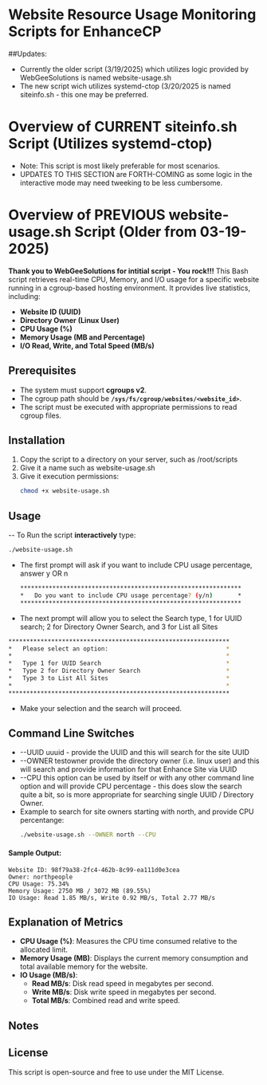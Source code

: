 # Website Resource Usage Monitoring Scripts for EnhanceCP
##Updates:
- Currently the older script (3/19/2025) which utilizes logic provided by WebGeeSolutions is named website-usage.sh
- The new script wich utilizes systemd-ctop (3/20/2025 is named siteinfo.sh - this one may be preferred.

# Overview of CURRENT siteinfo.sh Script (Utilizes systemd-ctop) 
- Note: This script is most likely preferable for most scenarios.
- UPDATES TO THIS SECTION are FORTH-COMING as some logic in the interactive mode may need tweeking to be less cumbersome.




# Overview of PREVIOUS website-usage.sh Script (Older from 03-19-2025)
**Thank you to WebGeeSolutions for intitial script - You rock!!!**
This Bash script retrieves real-time CPU, Memory, and I/O usage for a specific website running in a cgroup-based hosting environment. It provides live statistics, including:
- **Website ID (UUID)**
- **Directory Owner (Linux User)**
- **CPU Usage (%)**
- **Memory Usage (MB and Percentage)**
- **I/O Read, Write, and Total Speed (MB/s)**

## Prerequisites
- The system must support **cgroups v2**.
- The cgroup path should be **`/sys/fs/cgroup/websites/<website_id>`**.
- The script must be executed with appropriate permissions to read cgroup files.

## Installation
1. Copy the script to a directory on your server, such as /root/scripts
2. Give it a name such as website-usage.sh
3. Give it execution permissions:
   ```bash
   chmod +x website-usage.sh
   ```
## Usage
-- To Run the script **interactively** type:
   ```bash
   ./website-usage.sh
   ``` 
- The first prompt will ask if you want to include CPU usage percentage, answer y OR n
   ```bash
   **************************************************************
   *   Do you want to include CPU usage percentage? (y/n)       *
   **************************************************************
   ```
- The next prompt will allow you to select the Search type, 1 for UUID search; 2 for Directory Owner Search, and 3 for List all Sites
```bash
**************************************************************
*   Please select an option:                                 *
*                                                            *
*   Type 1 for UUID Search                                   *
*   Type 2 for Directory Owner Search                        *
*   Type 3 to List All Sites                                 *
*                                                            *
**************************************************************
```
- Make your selection and the search will proceed.

## Command Line Switches
- --UUID uuuid - provide the UUID and this will search for the site UUID
- --OWNER testowner provide the directory owner (i.e. linux user) and this will search and provide information for that Enhance Site via UUID
- --CPU this option can be used by itself or with any other command line option and will provide CPU percentage - this does slow the search quite a bit, so is more appropriate for searching single UUID / Directory Owner.
- Example to search for site owners starting with north, and provide CPU percentange:
  ```bash
  ./website-usage.sh --OWNER north --CPU

#### Sample Output:
```
Website ID: 98f79a38-2fc4-462b-8c99-ea111d0e3cea
Owner: northpeople
CPU Usage: 75.34%
Memory Usage: 2750 MB / 3072 MB (89.55%)
IO Usage: Read 1.85 MB/s, Write 0.92 MB/s, Total 2.77 MB/s
```

## Explanation of Metrics
- **CPU Usage (%)**: Measures the CPU time consumed relative to the allocated limit.
- **Memory Usage (MB)**: Displays the current memory consumption and total available memory for the website.
- **IO Usage (MB/s)**:
  - **Read MB/s**: Disk read speed in megabytes per second.
  - **Write MB/s**: Disk write speed in megabytes per second.
  - **Total MB/s**: Combined read and write speed.

## Notes


## License
This script is open-source and free to use under the MIT License.

